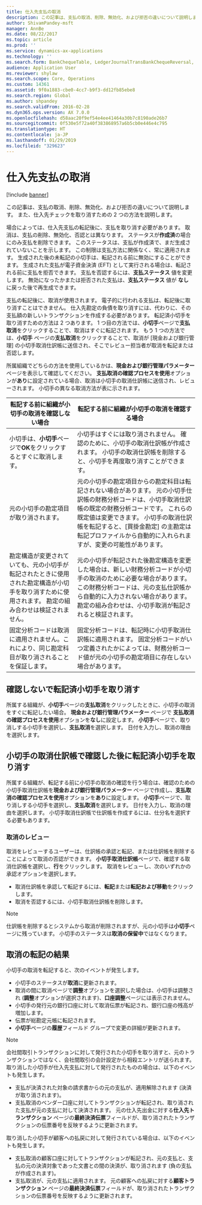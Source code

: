 ```yaml
---
title: 仕入先支払の取消
description: この記事は、支払の取消、削除、無効化、および拒否の違いについて説明します。 また、仕入先チェックを取り消すための 2 つの方法を説明します。
author: ShivamPandey-msft
manager: AnnBe
ms.date: 08/22/2017
ms.topic: article
ms.prod: ''
ms.service: dynamics-ax-applications
ms.technology: ''
ms.search.form: BankChequeTable, LedgerJournalTransBankChequeReversal, LedgerJournalTransVendPaym
audience: Application User
ms.reviewer: shylaw
ms.search.scope: Core, Operations
ms.custom: 14361
ms.assetid: 9f0a1883-cbe0-4cc7-b9f3-dd12fb85ebe8
ms.search.region: Global
ms.author: shpandey
ms.search.validFrom: 2016-02-28
ms.dyn365.ops.version: AX 7.0.0
ms.openlocfilehash: d58aac20f9ef54e4ee41464a30b7c8190ade26b7
ms.sourcegitcommit: 0f530e5f72a40f383868957a6b5cb0e446e4c795
ms.translationtype: HT
ms.contentlocale: ja-JP
ms.lasthandoff: 01/29/2019
ms.locfileid: "329623"
---
```

# <a name="reverse-a-vendor-payment"></a>仕入先支払の取消

[!include [banner](../includes/banner.md)]

この記事は、支払の取消、削除、無効化、および拒否の違いについて説明します。 また、仕入先チェックを取り消すための 2 つの方法を説明します。 

場合によっては、仕入先支払の転記後に、支払を取り消す必要があります。 取消は、支払の削除、無効化、否認とは異なります。 ステータスが**作成済**の場合にのみ支払を削除できます。 このステータスは、支払が作成済で、まだ生成されていないことを示します。 この制限は支払方法に関係なく、常に適用されます。 生成された後の未転記の小切手は、転記される前に無効にすることができます。 生成された支払が電子資金決済 (EFT) として実行される場合は、転記される前に支払を拒否できます。 支払を否認するには、**支払ステータス** 値を変更します。 無効になったかまたは拒否された支払は、**支払ステータス** 値が **なし** に戻った後で再生成できます。 

支払の転記後に、取消が使用されます。 電子的に行われる支払は、転記後に取り消すことはできません。 仕入先勘定の負債を取り消すには、代わりに、その支払額の新しいトランザクションを作成する必要があります。 転記済小切手を取り消すための方法は 2 つあります。 1 つ目の方法では、**小切手**ページで**支払取消**をクリックすることで、取消はすぐに転記されます。 もう 1 つの方法では、**小切手** ページの**支払取消**をクリックすることで、取消が [現金および銀行管理] の小切手取消仕訳帳に送信され、そこでレビュー担当者が取消を転記または否認します。 

所属組織でどちらの方法を使用しているかは、**現金および銀行管理パラメーター** ページを表示して確認してください。 **支払取消の確認プロセスを使用**オプションが**あり**に設定されている場合、取消は小切手の取消仕訳帳に送信され、レビューされます。 小切手の異なる取消方法が表に示されます。

| 転記する前に組織が小切手の取消を確認しない場合                                                                                                                                  | 転記する前に組織が小切手の取消を確認する場合                                                                                                                                                                                                                                                                                                                                                                     |
|-----------------------------------------------------------------------------------------------------------------------------------------------------------------------------------------------------|---------------------------------------------------------------------------------------------------------------------------------------------------------------------------------------------------------------------------------------------------------------------------------------------------------------------------------------------------------------------------------------------------------------------------------|
| 小切手は、**小切手**ページで**OK**をクリックするとすぐに取消します。                                                                                                                      | 小切手はすぐには取り消されません。 確認のために、小切手の取消仕訳帳が作成されます。 小切手の取消仕訳帳を削除すると、小切手を再度取り消すことができます。                                                                                                                                                                                                                                                                |
| 元の小切手の勘定項目が取り消されます。                                                                                                                                         | 元の小切手の勘定項目からの勘定科目は転記されない場合があります。 元の小切手仕訳帳の財務分析コードは、小切手取消仕訳帳の既定の財務分析コードです。 これらの既定値は変更できます。 小切手の取消仕訳帳を転記すると、[買掛金勘定] の主勘定は転記プロファイルから自動的に入れられますが、変更の可能性があります。 |
| 勘定構造が変更されていても、元の小切手が転記されたときに使用された勘定構造が小切手を取り消すために使用されます。 勘定の組み合わせは検証されません。 | 元の小切手が転記された後勘定構造を変更した場合は、新しい財務分析コードが小切手の取消のために必要な場合があります。 この財務分析コードは、元の支払仕訳帳から自動的に入力されない場合があります。 勘定の組み合わせは、小切手取消が転記されると検証されます。                                                                                                        |
| 固定分析コードは取消に適用されません。これにより、同じ勘定科目が取り消されることを保証します。                                                                                      | 固定分析コードは、転記時に小切手取消仕訳帳に適用されます。 固定分析コードがいつ定義されたかによっては、財務分析コード値が元の小切手の勘定項目に存在しない場合があります。                                                                                                                                                                                                     |

## <a name="reverse-posted-checks-without-reviewing-them"></a>確認しないで転記済小切手を取り消す
所属する組織が、**小切手**ページの**支払取消**をクリックしたときに、小切手の取消をすぐに転記したい場合。 **現金および銀行管理パラメーター** ページで **支払取消の確認プロセスを使用**オプションを**なし**に設定します。 **小切手**ページで、取り消しする小切手を選択し、**支払取消**を選択します。 日付を入力し、取消の理由を選択します。

## <a name="reverse-posted-checks-after-they-are-reviewed-in-the-check-reversal-journal"></a>小切手の取消仕訳帳で確認した後に転記済小切手を取り消す
所属する組織が、転記する前に小切手の取消の確認を行う場合は、確認のための小切手取消仕訳帳を**現金および銀行管理パラメーター** ページで作成し、**支払取消の確認プロセスを使用**オプションを**あり**に設定します。 **小切手**ページで、取り消しする小切手を選択し、**支払取消**を選択します。 日付を入力し、取消の理由を選択します。 小切手取消仕訳帳で仕訳帳を作成するには、仕分名を選択する必要もあります。

### <a name="review-a-reversal"></a>取消のレビュー

取消をレビューするユーザーは、仕訳帳の承認と転記、または仕訳帳を削除することによって取消の否認ができます。 **小切手取消仕訳帳**ページで、確認する取消仕訳帳を選択し、**行**をクリックします。 取消をレビューし、次のいずれかの承認オプションを選択します。

-   取消仕訳帳を承認して転記するには、**転記**または**転記および移動**をクリックします。
-   取消を否認するには、小切手取消仕訳帳を削除します。

> [!NOTE]
> 仕訳帳を削除するとシステムから取消が削除されますが、元の小切手は**小切手**ページに残っています。 小切手のステータスは**取消の保留中**ではなくなります。

## <a name="results-of-posting-a-reversal"></a>取消の転記の結果
小切手の取消を転記すると、次のイベントが発生します。

-   小切手のステータスが**取消**に更新されます。
-   取消の間に取消ページで**調整**オプションを選択した場合は、小切手は調整され (**調整**オプションが選択されます)、**口座調整**ページには表示されません。
-   小切手の発行元の銀行口座に対して取消伝票が転記され、銀行口座の残高が増加します。
-   伝票が総勘定元帳に転記されます。
-   **小切手**ページの**履歴**フィールド グループで変更の詳細が更新されます。

> [!NOTE] 
> 会社間取引トランザクションに対して発行された小切手を取り消すと、元のトランザクションではなく、会社間取引の会計設定から相殺エントリが送られます。 取り消した小切手が仕入先支払に対して発行されたものの場合は、以下のイベントも発生します。

-   支払が決済された対象の請求書からの元の支払が、適用解除されます (決済が取り消されます)。
-   支払取消のベンダー口座に対してトランザクションが転記され、取り消された支払が元の支払に対して決済されます。 元の仕入先出金に対する**仕入先トランザクション** ページの**最終決済伝票**フィールドが、取り消されたトランザクションの伝票番号を反映するように更新されます。

取り消した小切手が顧客への払戻に対して発行されている場合は、以下のイベントも発生します。

-   支払取消の顧客口座に対してトランザクションが転記され、元の支払と、支払の元の決済対象であった文書との間の決済が、取り消されます (負の支払が作成されます)。
-   支払取消が、元の支払に適用されます。 元の顧客への払戻に対する**顧客トランザクション** ページの**最終決済伝票**フィールドが、取り消されたトランザクションの伝票番号を反映するように更新されます。




